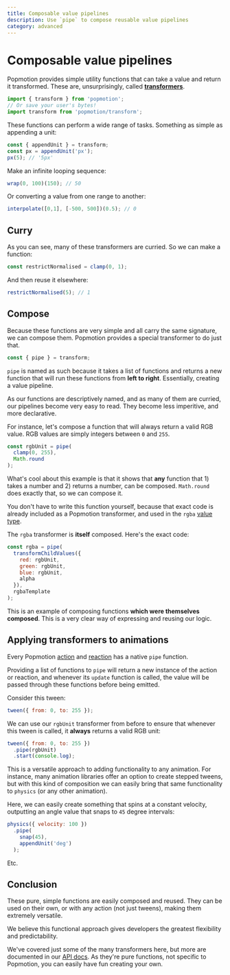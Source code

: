 ```yaml
---
title: Composable value pipelines
description: Use `pipe` to compose reusable value pipelines
category: advanced
---
```


# Composable value pipelines

Popmotion provides simple utility functions that can take a value and return it transformed. These are, unsurprisingly, called **[transformers](/api/transformers)**.

```javascript
import { transform } from 'popmotion';
// Or save your user's bytes!
import transform from 'popmotion/transform';
```

These functions can perform a wide range of tasks. Something as simple as appending a unit:

```javascript
const { appendUnit } = transform;
const px = appendUnit('px');
px(5); // '5px'
```

Make an infinite looping sequence:

```javascript
wrap(0, 100)(150); // 50
```

Or converting a value from one range to another:

```javascript
interpolate([0,1], [-500, 500])(0.5); // 0
```

## Curry

As you can see, many of these transformers are curried. So we can make a function:

```javascript
const restrictNormalised = clamp(0, 1);
```

And then reuse it elsewhere:

```javascript
restrictNormalised(5); // 1
```

## Compose

Because these functions are very simple and all carry the same signature, we can compose them. Popmotion provides a special transformer to do just that.

```javascript
const { pipe } = transform;
```

`pipe` is named as such because it takes a list of functions and returns a new function that will run these functions from **left to right**. Essentially, creating a value pipeline.

As our functions are descriptively named, and as many of them are curried, our pipelines become very easy to read. They become less imperitive, and more declarative.

For instance, let's compose a function that will always return a valid RGB value. RGB values are simply integers between `0` and `255`.

```javascript
const rgbUnit = pipe(
  clamp(0, 255),
  Math.round
);
```

What's cool about this example is that it shows that **any** function that 1) takes a number and 2) returns a number, can be composed. `Math.round` does exactly that, so we can compose it.

You don't have to write this function yourself, because that exact code is already included as a Popmotion transformer, and used in the `rgba` [value type](/api/value-types).

The `rgba` transformer is **itself** composed. Here's the exact code:

```javascript
const rgba = pipe(
  transformChildValues({
    red: rgbUnit,
    green: rgbUnit,
    blue: rgbUnit,
    alpha
  }),
  rgbaTemplate
);
```

This is an example of composing functions **which were themselves composed**. This is a very clear way of expressing and reusing our logic.

## Applying transformers to animations

Every Popmotion [action](/api/action) and [reaction](/api/reaction) has a native `pipe` function.

Providing a list of functions to `pipe` will return a new instance of the action or reaction, and whenever its `update` function is called, the value will be passed through these functions before being emitted.

Consider this tween:

```javascript
tween({ from: 0, to: 255 });
```

We can use our `rgbUnit` transformer from before to ensure that whenever this tween is called, it **always** returns a valid RGB unit:

```javascript
tween({ from: 0, to: 255 })
  .pipe(rgbUnit)
  .start(console.log);
```

This is a versatile approach to adding functionality to any animation. For instance, many animation libraries offer an option to create stepped tweens, but with this kind of composition we can easily bring that same functionality to `physics` (or any other animation).

Here, we can easily create something that spins at a constant velocity, outputting an angle value that snaps to `45` degree intervals:

```javascript
physics({ velocity: 100 })
  .pipe(
    snap(45),
    appendUnit('deg')
  );
```

Etc.

## Conclusion

These pure, simple functions are easily composed and reused. They can be used on their own, or with any action (not just tweens), making them extremely versatile.

We believe this functional approach gives developers the greatest flexibility and predictability.

We've covered just some of the many transformers here, but more are documented in our [API docs](/api/transformers). As they're pure functions, not specific to Popmotion, you can easily have fun creating your own.
